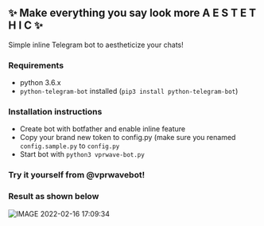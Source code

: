 ## ✨  Make everything you say look more A E S T E T H I C ✨
Simple inline Telegram bot to aestheticize your chats!


### Requirements
- python 3.6.x
- ```python-telegram-bot``` installed (```pip3 install python-telegram-bot```)
### Installation instructions
- Create bot with botfather and enable inline feature
- Copy your brand new token to config.py (make sure you renamed ```config.sample.py``` to ```config.py```
- Start bot with ```python3 vprwave-bot.py```

### Try it yourself from @vprwavebot!

### Result as shown below
![IMAGE 2022-02-16 17:09:34](https://user-images.githubusercontent.com/10235519/154307092-2d32cacd-e551-4209-89c0-35b7d00ee1a5.jpg)
